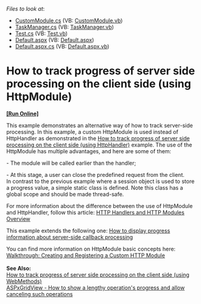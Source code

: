 <!-- default file list -->
*Files to look at*:

* [CustomModule.cs](./CS/App_Code/CustomModule.cs) (VB: [CustomModule.vb](./VB/App_Code/CustomModule.vb))
* [TaskManager.cs](./CS/App_Code/TaskManager.cs) (VB: [TaskManager.vb](./VB/App_Code/TaskManager.vb))
* [Test.cs](./CS/App_Code/Test.cs) (VB: [Test.vb](./VB/App_Code/Test.vb))
* [Default.aspx](./CS/Default.aspx) (VB: [Default.aspx](./VB/Default.aspx))
* [Default.aspx.cs](./CS/Default.aspx.cs) (VB: [Default.aspx.vb](./VB/Default.aspx.vb))
<!-- default file list end -->
# How to track progress of server side processing on the client side (using HttpModule)
<!-- run online -->
**[[Run Online]](https://codecentral.devexpress.com/e4656/)**
<!-- run online end -->


<p>This example demonstrates an alternative way of how to track server-side processing. In this example, a custom HttpModule is used instead of HttpHandler as demonstrated in the <a href="https://www.devexpress.com/Support/Center/p/E4651">How to track progress of server side processing on the client side (using HttpHandler)</a> example. The use of the HttpModule has multiple advantages, and here are some of them:</p>
<p>- The module will be called earlier than the handler;</p>
<p>- At this stage, a user can close the predefined request from the client.<br> In contrast to the previous example where a session object is used to store a progress value, a simple static class is defined. Note this class has a global scope and should be made thread-safe.</p>
<p>For more information about the difference between the use of HttpModule and HttpHandler, follow this article: <a href="http://msdn.microsoft.com/en-us/library/bb398986(v=vs.100).aspx"><u>HTTP Handlers and HTTP Modules Overview</u></a></p>
<p>This example extends the following one: <a href="https://www.devexpress.com/Support/Center/p/E918">How to display progress information about server-side callback processing</a></p>
<p>You can find more information on HttpModule basic concepts here: <a href="http://msdn.microsoft.com/en-us/library/ms227673(v=vs.100).aspx"><u>Walkthrough: Creating and Registering a Custom HTTP Module</u></a><br><br><strong>See Also:</strong><br><a href="https://www.devexpress.com/Support/Center/p/T156786">How to track progress of server side processing on the client side (using WebMethods)</a><br><a href="https://www.devexpress.com/Support/Center/p/T518056">ASPxGridView - How to show a lengthy operation's progress and allow canceling such operations</a></p>

<br/>



